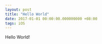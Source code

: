 ```yaml
---
layout: post
title: "Hello World"
date: 2017-01-01 00:00:00.000000000 +08:00
tags: iOS
---
```


Hello World!
